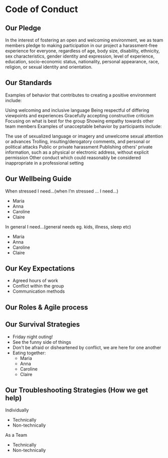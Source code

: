 # Code of Conduct

## Our Pledge
In the interest of fostering an open and welcoming environment, we as team members pledge to making participation in our project a harassment-free experience for everyone, regardless of age, body size, disability, ethnicity, sex characteristics, gender identity and expression, level of experience, education, socio-economic status, nationality, personal appearance, race, religion, or sexual identity and orientation.

## Our Standards
Examples of behavior that contributes to creating a positive environment include:

Using welcoming and inclusive language
Being respectful of differing viewpoints and experiences
Gracefully accepting constructive criticism
Focusing on what is best for the group
Showing empathy towards other team members
Examples of unacceptable behavior by participants include:

The use of sexualized language or imagery and unwelcome sexual attention or advances
Trolling, insulting/derogatory comments, and personal or political attacks
Public or private harassment
Publishing others' private information, such as a physical or electronic address, without explicit permission
Other conduct which could reasonably be considered inappropriate in a professional setting

## Our Wellbeing Guide
When stressed I need...(when I’m stressed ... I need...)
- Maria
- Anna
- Caroline
- Claire

In general I need...(general needs eg. kids, illness, sleep etc)
- Maria
- Anna
- Caroline
- Claire

## Our Key Expectations
- Agreed hours of work
- Conflict within the group
- Communication methods

## Our Roles & Agile process

## Our Survival Strategies
- Friday night outing!
- See the funny side of things
- Don't be afraid or disheartened by conflict, we are here for one another
- Eating together:
  - Maria
  - Anna
  - Caroline
  - Claire

## Our Troubleshooting Strategies (How we get help)
Individually
- Technically
- Non-technically

As a Team
- Technically
- Non-technically

